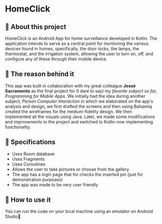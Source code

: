 # HomeClick

## 📌 About this project
HomeClick is an Android App for home surveillance developed in Kotlin.
The application intends to serve as a central point for monitoring the various devices found in homes, specifically, the door locks, the lamps, the thermostat, and 
the irrigation system, allowing the user to turn on, off, and configure any of these through their mobile device.
  
## 📌 The reason behind it
This app was built in collaboration with my great colleague **Jessé Sacramento** as the final project for (I dare to say) *my favorite subject so far, Programming for Mobile Apps*.
We initially had the idea during another subject, *Person Computer Interaction* in which we elaborated on the app's analysis and design, we first drafted the screens and then using
Balsamiq created the wireframes for the medium-fidelity design. We then implemented all the visuals using Java.
Later, we made some modifications and improvements to the project and switched to Kotlin now implementing functionality.

## 📌 Specifications
* Uses Room database
* Uses Fragments
* Uses Coroutines
* Allows the user to take pictures or choose from the gallery
* The app has a login page that for checks the inserted pin (just for demonstration purposes)
* The app was made to be very user friendly

## 📌 How to use it
You can run the code on your local machine using an emulator on Android Studio👋


